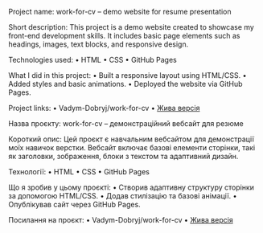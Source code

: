 Project name:
work-for-cv – demo website for resume presentation

Short description:
This project is a demo website created to showcase my front-end development skills. It includes basic page elements such as headings, images, text blocks, and responsive design.

Technologies used:
	•	HTML
	•	CSS
	•	GitHub Pages

What I did in this project:
	•	Built a responsive layout using HTML/CSS.
	•	Added styles and basic animations.
	•	Deployed the website via GitHub Pages.

Project links:
	•	Vadym-Dobryj/work-for-cv 
	•	[Жива версія](https://vadym-dobryj.github.io/work-for-cv/)

Назва проєкту:
work-for-cv – демонстраційний вебсайт для резюме

Короткий опис:
Цей проєкт є навчальним вебсайтом для демонстрації моїх навичок верстки. Вебсайт включає базові елементи сторінки, такі як заголовки, зображення, блоки з текстом та адаптивний дизайн.

Технології:
	•	HTML
	•	CSS
	•	GitHub Pages

Що я зробив у цьому проєкті:
	•	Створив адаптивну структуру сторінки за допомогою HTML/CSS.
	•	Додав стилізацію та базові анімації.
	•	Опублікував сайт через GitHub Pages.

Посилання на проєкт:
	•	Vadym-Dobryj/work-for-cv 
	•	[Жива версія](https://vadym-dobryj.github.io/work-for-cv/)
